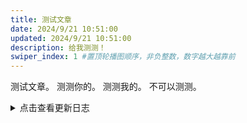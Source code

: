 ```yaml
---
title: 测试文章
date: 2024/9/21 10:51:00
updated: 2024/9/21 10:51:00
description: 给我测测！
swiper_index: 1 #置顶轮播图顺序，非负整数，数字越大越靠前
---
```

测试文章。
测测你的。
测测我的。
不可以测测。
<details>
  <summary>点击查看更新日志</summary>
  <p>更新内容如下：</p>
  <ul>
    <li>echarts_CDN 修改为新的地址。</li>
    <li>新增配置项：echarts_CDN，用于解决固定 CDN 资源丢失问题。</li>
  </ul>
</details>
